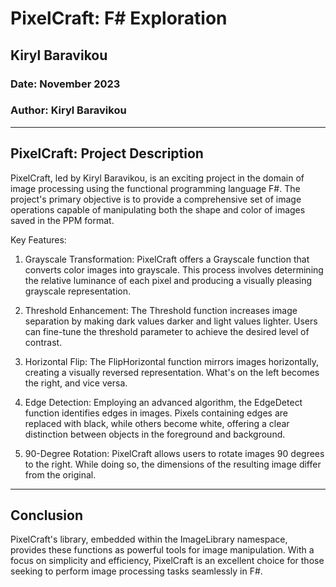 # PixelCraft: F# Exploration
## Kiryl Baravikou
### Date: November 2023
### Author: Kiryl Baravikou

---
PixelCraft: Project Description
---


PixelCraft, led by Kiryl Baravikou, is an exciting project in the domain of image processing using the functional programming language F#. The project's primary objective is to provide a comprehensive set of image operations capable of manipulating both the shape and color of images saved in the PPM format.

Key Features:

1. Grayscale Transformation: PixelCraft offers a Grayscale function that converts color images into grayscale. This process involves determining the relative luminance of each pixel and producing a visually pleasing grayscale representation.

2. Threshold Enhancement: The Threshold function increases image separation by making dark values darker and light values lighter. Users can fine-tune the threshold parameter to achieve the desired level of contrast.

3. Horizontal Flip: The FlipHorizontal function mirrors images horizontally, creating a visually reversed representation. What's on the left becomes the right, and vice versa.

4. Edge Detection: Employing an advanced algorithm, the EdgeDetect function identifies edges in images. Pixels containing edges are replaced with black, while others become white, offering a clear distinction between objects in the foreground and background.

5. 90-Degree Rotation: PixelCraft allows users to rotate images 90 degrees to the right. While doing so, the dimensions of the resulting image differ from the original.
---
Conclusion
---
PixelCraft's library, embedded within the ImageLibrary namespace, provides these functions as powerful tools for image manipulation. With a focus on simplicity and efficiency, PixelCraft is an excellent choice for those seeking to perform image processing tasks seamlessly in F#.
